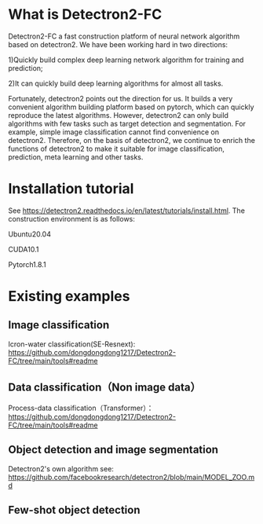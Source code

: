 # What is Detectron2-FC
Detectron2-FC a fast construction platform of neural network algorithm based on detectron2. We have been working hard in two directions: 

1)Quickly build complex deep learning network algorithm for training and prediction; 

2)It can quickly build deep learning algorithms for almost all tasks. 

Fortunately, detectron2 points out the direction for us. It builds a very convenient algorithm building platform based on pytorch, which can quickly reproduce the latest algorithms. However, detectron2 can only build algorithms with few tasks such as target detection and segmentation. For example, simple image classification cannot find convenience on detectron2. Therefore, on the basis of detectron2, we continue to enrich the functions of detectron2 to make it suitable for image classification, prediction, meta learning and other tasks.
# Installation tutorial
See https://detectron2.readthedocs.io/en/latest/tutorials/install.html. The construction environment is as follows:

Ubuntu20.04

CUDA10.1

Pytorch1.8.1
# Existing examples
## Image classification
Icron-water classification(SE-Resnext): https://github.com/dongdongdong1217/Detectron2-FC/tree/main/tools#readme

## Data classification（Non image data）
Process-data classification（Transformer）：https://github.com/dongdongdong1217/Detectron2-FC/tree/main/tools#readme

## Object detection and image segmentation
Detectron2's own algorithm see: https://github.com/facebookresearch/detectron2/blob/main/MODEL_ZOO.md

## Few-shot object detection
